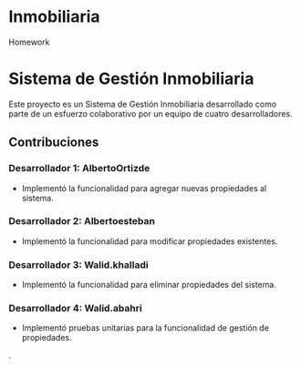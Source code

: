 # Inmobiliaria
Homework
# Sistema de Gestión Inmobiliaria

Este proyecto es un Sistema de Gestión Inmobiliaria desarrollado como parte de un esfuerzo colaborativo por un equipo de cuatro desarrolladores.

## Contribuciones

### Desarrollador 1: AlbertoOrtizde

- Implementó la funcionalidad para agregar nuevas propiedades al sistema.

### Desarrollador 2: Albertoesteban

- Implementó la funcionalidad para modificar propiedades existentes.

### Desarrollador 3: Walid.khalladi

- Implementó la funcionalidad para eliminar propiedades del sistema.

### Desarrollador 4: Walid.abahri

- Implementó pruebas unitarias para la funcionalidad de gestión de propiedades.

.